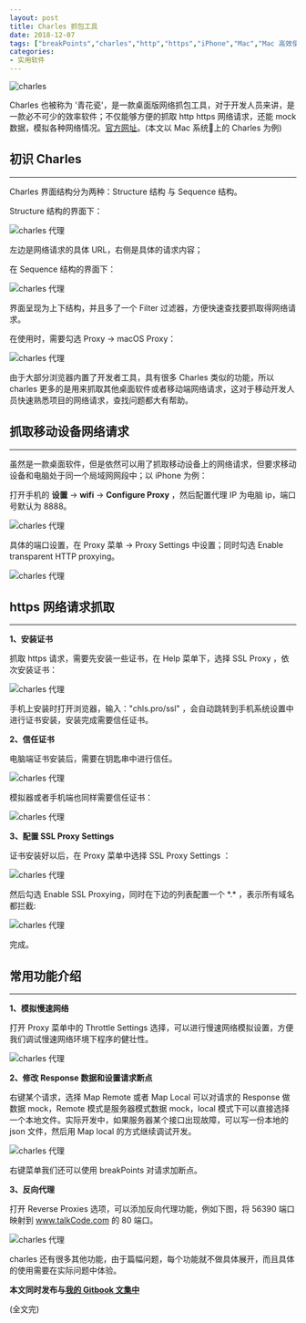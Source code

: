 ```yaml
---
layout: post
title: Charles 抓包工具
date: 2018-12-07
tags: ["breakPoints","charles","http","https","iPhone","Mac","Mac 高效使用指南","mock","日志","使用佳软","修改 Response","反向代理","抓包","抓取网络请求","证书"]
categories:
- 实用软件
---
```


![charles](charles_01.png)

Charles 也被称为 '青花瓷'，是一款桌面版网络抓包工具，对于开发人员来讲，是一款必不可少的效率软件；不仅能够方便的抓取 http https 网络请求，还能 mock 数据，模拟各种网络情况。[官方网址](https://www.charlesproxy.com/)。(本文以 Mac 系统上的 Charles 为例)

## 初识 Charles

* * *

Charles 界面结构分为两种：Structure 结构 与 Sequence 结构。

Structure 结构的界面下：

![charles 代理](charles_05.png)

左边是网络请求的具体 URL，右侧是具体的请求内容；

在 Sequence 结构的界面下：

![charles 代理](charles_15.png)

界面呈现为上下结构，并且多了一个 Filter 过滤器，方便快速查找要抓取得网络请求。

在使用时，需要勾选 Proxy -> macOS Proxy：

![charles 代理](charles_06.png)

由于大部分浏览器内置了开发者工具，具有很多 Charles 类似的功能，所以charles 更多的是用来抓取其他桌面软件或者移动端网络请求，这对于移动开发人员快速熟悉项目的网络请求，查找问题都大有帮助。

## 抓取移动设备网络请求

* * *

虽然是一款桌面软件，但是依然可以用了抓取移动设备上的网络请求，但要求移动设备和电脑处于同一个局域网网段中；以 iPhone 为例：

打开手机的 **设置** -> **wifi** -> **Configure Proxy** ，然后配置代理 IP 为电脑 ip，端口号默认为 8888。

![charles 代理](charles_02.png)

具体的端口设置，在 Proxy 菜单 -> Proxy Settings 中设置；同时勾选 Enable transparent HTTP proxying。

![charles 代理](charles_09.png)

## https 网络请求抓取

* * *

**1、安装证书**

抓取 https 请求，需要先安装一些证书，在 Help 菜单下，选择 SSL Proxy ，依次安装证书：

![charles 代理](charles_08.png)

手机上安装时打开浏览器，输入："chls.pro/ssl" ，会自动跳转到手机系统设置中进行证书安装，安装完成需要信任证书。

**2、信任证书**

电脑端证书安装后，需要在钥匙串中进行信任。

![charles 代理](charles_17.png)

模拟器或者手机端也同样需要信任证书：

![charles 代理](charles_16.png)

**3、配置 SSL Proxy Settings**

证书安装好以后，在 Proxy 菜单中选择 SSL Proxy Settings ：

![charles 代理](charles_10.png)

然后勾选 Enable SSL Proxying，同时在下边的列表配置一个 &#42;.&#42; ，表示所有域名都拦截:

![charles 代理](charles_11.png)

完成。

## 常用功能介绍

* * *

**1、模拟慢速网络**

打开 Proxy 菜单中的 Throttle Settings 选择，可以进行慢速网络模拟设置，方便我们调试慢速网络环境下程序的健壮性。

![charles 代理](charles_14.png)

**2、修改 Response 数据和设置请求断点**

右键某个请求，选择 Map Remote 或者 Map Local 可以对请求的 Response 做数据 mock，Remote 模式是服务器模式数据 mock，local 模式下可以直接选择一个本地文件。实际开发中，如果服务器某个接口出现故障，可以写一份本地的 json 文件，然后用 Map local 的方式继续调试开发。

![charles 代理](charles_12.png)

右键菜单我们还可以使用 breakPoints 对请求加断点。

**3、反向代理**

打开 Reverse Proxies 选项，可以添加反向代理功能，例如下图，将 56390 端口映射到 www.talkCode.com 的 80 端口。

![charles 代理](charles_18.png)

charles 还有很多其他功能，由于篇幅问题，每个功能就不做具体展开，而且具体的使用需要在实际问题中体验。

**本文同时发布与[我的 Gitbook 文集中](https://www.xiaobotalk.cn/)**

(全文完)